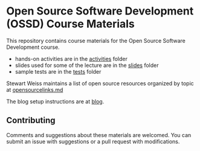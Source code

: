 # Open Source Software Development (OSSD) Course Materials

This repository contains course materials for the Open Source
Software Development course.

- hands-on activities are in the [activities](activities) folder
- slides used for some of the lecture are in the [slides](slides) folder
- sample tests are in the [tests](tests) folder

Stewart Weiss maintains a list of open source resources organized by topic at [opensourcelinks.md](https://github.com/stewartweiss/ossd_resources/blob/master/opensourcelinks.md)

The blog setup instructions are at [blog](blog). 

## Contributing

Comments and suggestions about these materials are welcomed. You can
submit an issue with suggestions or a pull request with  modifications.
